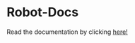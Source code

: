 # Robot-Docs
Read the documentation by clicking [here!](https://kenny-designs.github.io/Robot-Docs/src/annotated.html)
